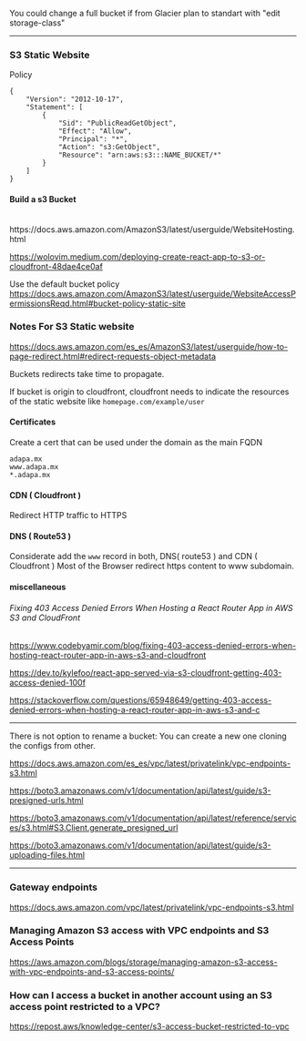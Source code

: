 
You could change a full bucket if  from Glacier plan to standart with "edit storage-class" 

---

### S3 Static Website


Policy
```
{
    "Version": "2012-10-17",
    "Statement": [
        {
            "Sid": "PublicReadGetObject",
            "Effect": "Allow",
            "Principal": "*",
            "Action": "s3:GetObject",
            "Resource": "arn:aws:s3:::NAME_BUCKET/*"
        }
    ]
}

```



#### Build a s3 Bucket
<br>
https://docs.aws.amazon.com/AmazonS3/latest/userguide/WebsiteHosting.html

https://wolovim.medium.com/deploying-create-react-app-to-s3-or-cloudfront-48dae4ce0af


Use the default bucket policy
<br>
https://docs.aws.amazon.com/AmazonS3/latest/userguide/WebsiteAccessPermissionsReqd.html#bucket-policy-static-site


### Notes For S3 Static website

https://docs.aws.amazon.com/es_es/AmazonS3/latest/userguide/how-to-page-redirect.html#redirect-requests-object-metadata


Buckets redirects take time to propagate. 

If bucket is origin to cloudfront, cloudfront needs to indicate the resources of the static website
like `homepage.com/example/user`

#### Certificates

Create a cert that can be used under the domain as the main FQDN

  ```
  adapa.mx
  www.adapa.mx
  *.adapa.mx
  ```

#### CDN ( Cloudfront ) 

Redirect HTTP traffic to HTTPS

#### DNS ( Route53 ) 

Considerate add the `www` record in both, DNS( route53 )  and CDN ( Cloudfront ) 
Most of the Browser redirect https content to www subdomain.

#### miscellaneous

###### Fixing 403 Access Denied Errors When Hosting a React Router App in AWS S3 and CloudFront

https://www.codebyamir.com/blog/fixing-403-access-denied-errors-when-hosting-react-router-app-in-aws-s3-and-cloudfront

https://dev.to/kylefoo/react-app-served-via-s3-cloudfront-getting-403-access-denied-100f


https://stackoverflow.com/questions/65948649/getting-403-access-denied-errors-when-hosting-a-react-router-app-in-aws-s3-and-c


-----

There is not option to rename a bucket: You can create a new one cloning the configs from other. 

https://docs.aws.amazon.com/es_es/vpc/latest/privatelink/vpc-endpoints-s3.html


https://boto3.amazonaws.com/v1/documentation/api/latest/guide/s3-presigned-urls.html


https://boto3.amazonaws.com/v1/documentation/api/latest/reference/services/s3.html#S3.Client.generate_presigned_url


https://boto3.amazonaws.com/v1/documentation/api/latest/guide/s3-uploading-files.html

----

### Gateway endpoints

https://docs.aws.amazon.com/vpc/latest/privatelink/vpc-endpoints-s3.html

### Managing Amazon S3 access with VPC endpoints and S3 Access Points
https://aws.amazon.com/blogs/storage/managing-amazon-s3-access-with-vpc-endpoints-and-s3-access-points/

### How can I access a bucket in another account using an S3 access point restricted to a VPC?

https://repost.aws/knowledge-center/s3-access-bucket-restricted-to-vpc
